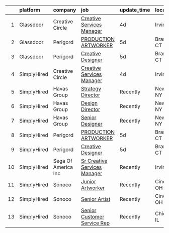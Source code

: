 

|    | platform    | company             | job                                                                                                                                                                                                                                                                                                                                                                                                                                                                                                                                                                                                                                                                                                                                                                                                                                                                         | update_time   | location       |
|---:|:------------|:--------------------|:----------------------------------------------------------------------------------------------------------------------------------------------------------------------------------------------------------------------------------------------------------------------------------------------------------------------------------------------------------------------------------------------------------------------------------------------------------------------------------------------------------------------------------------------------------------------------------------------------------------------------------------------------------------------------------------------------------------------------------------------------------------------------------------------------------------------------------------------------------------------------|:--------------|:---------------|
|  1 | Glassdoor   | Creative Circle     | [Creative Services Manager](https://www.glassdoor.com/partner/jobListing.htm?pos=101&ao=1110586&s=58&guid=000001833adfb43ea9d7edb4b8be45a4&src=GD_JOB_AD&t=SR&vt=w&cs=1_bbdaaa24&cb=1663140082890&jobListingId=1008128708114&cpc=7F6F94E2229B3AB5&jrtk=3-0-1gctdvd362hek001-1gctdvd3gjopn800-5df1a39994f0ab52--6NYlbfkN0BPwlZa85gbT4Q3XYQoU_uQn0Qmw9zd_9UNfmcwtqAVud1yvyq1Z4UAlx1bxhDUi3Ie-uteUK4JLWkS814qdMh3LsfpjNtTxZhXSd1GT5zGQUaPTjYWW90tMX94D_vI9wwyh-TTtyO73qNKUdjZC9r2s3HpAE_B6-_5OGmaShA9Hjwg0mTsmOc0FJfRL2DRphpXnkJeG3sxxwhYOjMqfhdSENWceosU9bzZEi6GLeQrqUaB73hvDB_IFLj24EUXtB0O257N2LfqHGm0maj4So1j36IgjTUNSQ0r0_vgpyXvlcWNa6G7KdLUTYhDOjpfN0CzcPE_P2SPdoiyhJwbeJkkbvZnHtjnOIVInPWOTDweyYEZcM4zjsuJ7Qa2yZMoJZdlqoNRa_fRwITWeqsYHSFqp_Y3LfqZex8aHqzjBQ-f56-tGIBqFwn3zajgwDJSXRB--kRW-hwnEvtBMEKhF6XiiMMCF_FJZAEoIyohJ5cAaamCu8_yS4gHq6fKyXupy-ksOAlagwSqRg%3D%3D) | 4d            | Irvine, CA     |
|  2 | Glassdoor   | Perigord            | [PRODUCTION ARTWORKER](https://www.glassdoor.com/partner/jobListing.htm?pos=102&ao=1136043&s=58&guid=000001833adfb43ea9d7edb4b8be45a4&src=GD_JOB_AD&t=SR&vt=w&ea=1&cs=1_37796344&cb=1663140082890&jobListingId=1008125961810&jrtk=3-0-1gctdvd362hek001-1gctdvd3gjopn800-028aafe8e252a66b-)                                                                                                                                                                                                                                                                                                                                                                                                                                                                                                                                                                                  | 5d            | Branford, CT   |
|  3 | Glassdoor   | Perigord            | [Creative Designer](https://www.glassdoor.com/partner/jobListing.htm?pos=103&ao=1136043&s=58&guid=000001833adfb43ea9d7edb4b8be45a4&src=GD_JOB_AD&t=SR&vt=w&ea=1&cs=1_aef43d40&cb=1663140082890&jobListingId=1008125957967&jrtk=3-0-1gctdvd362hek001-1gctdvd3gjopn800-a2520fbf51ce2150-)                                                                                                                                                                                                                                                                                                                                                                                                                                                                                                                                                                                     | 5d            | Branford, CT   |
|  4 | SimplyHired | Creative Circle     | [Creative Services Manager](https://www.simplyhired.com/job/Df5px2mN0cYt9110YyFDWSGhbDsm-AydT4AWMnqz5amBeXmLkfwnyQ?q=artworker)                                                                                                                                                                                                                                                                                                                                                                                                                                                                                                                                                                                                                                                                                                                                             | 4d            | Irvine, CA     |
|  5 | SimplyHired | Havas Group         | [Strategy Director](https://www.simplyhired.com/job/5mjVPpCpKFMgpJIrdv_hAVYGZj0uppv0wzC2Uav_GHNhh7-KX-Bxxg?q=artworker)                                                                                                                                                                                                                                                                                                                                                                                                                                                                                                                                                                                                                                                                                                                                                     | Recently      | New York, NY   |
|  6 | SimplyHired | Havas Group         | [Design Director](https://www.simplyhired.com/job/g9cpQpFs2CYEee5ADRe5RsISAoMSawJlLBxLSyjYTCdbtO9uCDz61Q?q=artworker)                                                                                                                                                                                                                                                                                                                                                                                                                                                                                                                                                                                                                                                                                                                                                       | Recently      | New York, NY   |
|  7 | SimplyHired | Havas Group         | [Senior Designer](https://www.simplyhired.com/job/Ufnn0ntlF8zhs3BC_pTwoVRY-qkuORpMwQEYesU5fJshcmSuNnTahQ?q=artworker)                                                                                                                                                                                                                                                                                                                                                                                                                                                                                                                                                                                                                                                                                                                                                       | Recently      | New York, NY   |
|  8 | SimplyHired | Perigord            | [PRODUCTION ARTWORKER](https://www.simplyhired.com/job/H4TWSXTJ4eZMBezBTCJ1NPjFbkUJeKKC5EzUgQbu78LDqoZfNaZ3Ew?q=artworker)                                                                                                                                                                                                                                                                                                                                                                                                                                                                                                                                                                                                                                                                                                                                                  | 5d            | Branford, CT   |
|  9 | SimplyHired | Perigord            | [Creative Designer](https://www.simplyhired.com/job/m5as3Q2d9Z4Z82fc56X__KX0u3nVkA5g3XlmW_XV-mefqQD9ToTDSw?q=artworker)                                                                                                                                                                                                                                                                                                                                                                                                                                                                                                                                                                                                                                                                                                                                                     | 5d            | Branford, CT   |
| 10 | SimplyHired | Sega Of America Inc | [Sr Creative Services Manager](https://www.simplyhired.com/job/9YF_1yT0W8DRWaXON1hbMgSAsjZYHgEtsJ5LYUCpzoub8VqZBS_C9w?q=artworker)                                                                                                                                                                                                                                                                                                                                                                                                                                                                                                                                                                                                                                                                                                                                          | Recently      | Irvine, CA     |
| 11 | SimplyHired | Sonoco              | [Junior Artworker](https://www.simplyhired.com/job/bJFkITfBQh7d5E85DISdms_VPKCZBa8KkngVE0lUa-qKKaXWvdNngQ?q=artworker)                                                                                                                                                                                                                                                                                                                                                                                                                                                                                                                                                                                                                                                                                                                                                      | Recently      | Cincinnati, OH |
| 12 | SimplyHired | Sonoco              | [Senior Artist](https://www.simplyhired.com/job/gyQf-wXViE5DTjh6jQYwtf4n8pryWEZj3FCgwRPHI5i7PJlc-DU_Og?q=artworker)                                                                                                                                                                                                                                                                                                                                                                                                                                                                                                                                                                                                                                                                                                                                                         | Recently      | Cincinnati, OH |
| 13 | SimplyHired | Sonoco              | [Senior Customer Service Rep](https://www.simplyhired.com/job/i4YKc7l0WTtkNcj-q5V0oz7x5hYHmsRGL0Uo7-faMJUVfTevZ5qyBQ?q=artworker)                                                                                                                                                                                                                                                                                                                                                                                                                                                                                                                                                                                                                                                                                                                                           | Recently      | Chicago, IL    |